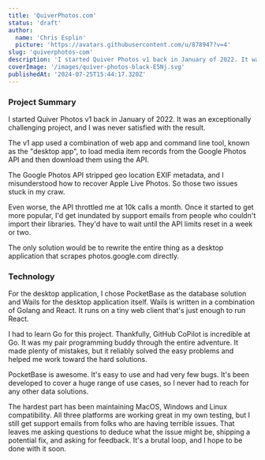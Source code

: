 ```yaml
---
title: 'QuiverPhotos.com'
status: 'draft'
author:
  name: 'Chris Esplin'
  picture: 'https://avatars.githubusercontent.com/u/878947?v=4'
slug: 'quiverphotos-com'
description: 'I started Quiver Photos v1 back in January of 2022. It was an exceptionally challenging project, and I was never satisfied with the result.'
coverImage: '/images/quiver-photos-black-E5Nj.svg'
publishedAt: '2024-07-25T15:44:17.320Z'
---
```


### Project Summary

I started Quiver Photos v1 back in January of 2022. It was an exceptionally challenging project, and I was never satisfied with the result.

The v1 app used a combination of web app and command line tool, known as the "desktop app", to load media item records from the Google Photos API and then download them using the API.

The Google Photos API stripped geo location EXIF metadata, and I misunderstood how to recover Apple Live Photos. So those two issues stuck in my craw.

Even worse, the API throttled me at 10k calls a month. Once it started to get more popular, I'd get inundated by support emails from people who couldn't import their libraries. They'd have to wait until the API limits reset in a week or two.

The only solution would be to rewrite the entire thing as a desktop application that scrapes photos.google.com directly.

### Technology

For the desktop application, I chose PocketBase as the database solution and Wails for the desktop application itself. Wails is written in a combination of Golang and React. It runs on a tiny web client that's just enough to run React.

I had to learn Go for this project. Thankfully, GitHub CoPilot is incredible at Go. It was my pair programming buddy through the entire adventure. It made plenty of mistakes, but it reliably solved the easy problems and helped me work toward the hard solutions.

PocketBase is awesome. It's easy to use and had very few bugs. It's been developed to cover a huge range of use cases, so I never had to reach for any other data solutions.

The hardest part has been maintaining MacOS, Windows and Linux compatibility. All three platforms are working great in my own testing, but I still get support emails from folks who are having terrible issues. That leaves me asking questions to deduce what the issue might be, shipping a potential fix, and asking for feedback. It's a brutal loop, and I hope to be done with it soon.

